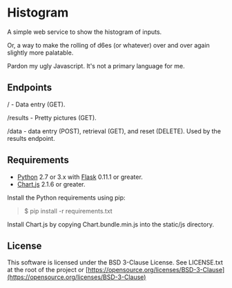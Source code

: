 Histogram
=========
A simple web service to show the histogram of inputs. 

Or, a way to make the rolling of d6es (or whatever) over and over again slightly 
more palatable.

Pardon my ugly Javascript. It's not a primary language for me.

Endpoints
---------
/ - Data entry (GET).

/results - Pretty pictures (GET).

/data - data entry (POST), retrieval (GET), and reset (DELETE). Used by the
results endpoint.

Requirements
------------
* [Python](https://python.org) 2.7 or 3.x with [Flask](http://flask.pocoo.org) 0.11.1 or greater.
* [Chart.js](http://www.chartjs.org) 2.1.6 or greater.

Install the Python requirements using pip:

> $ pip install -r requirements.txt

Install Chart.js by copying Chart.bundle.min.js into the static/js directory.

License
-------
This software is licensed under the BSD 3-Clause License.
See LICENSE.txt at the root of the project or
[https://opensource.org/licenses/BSD-3-Clause](https://opensource.org/licenses/BSD-3-Clause)
